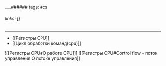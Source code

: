 
___###### tags: #cs 
###### links: []
___
- [[Регистры CPU]]
- [[Цикл обработки команд(cpu)]]



![[Регистры CPU#О работе СPU]]]
![[Регистры CPU#Control flow - поток управления О потоке управления]]